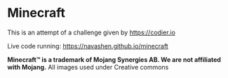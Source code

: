 # Minecraft
This is an attempt of a challenge given by https://codier.io

Live code running: https://navashen.github.io/minecraft

**Minecraft™ is a trademark of Mojang Synergies AB. We are not affiliated with Mojang.**
All images used under Creative commons
